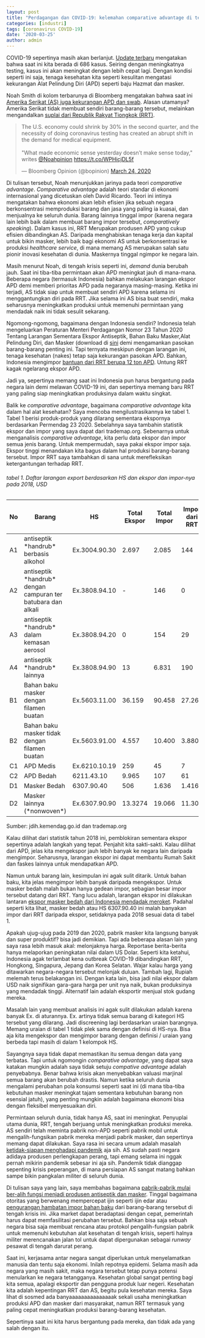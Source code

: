 ```yaml
---
layout: post
title: "Perdagangan dan COVID-19: kelemahan comparative advantage di tengah coronavirus?"
categories: [industri]
tags: [coronavirus COVID-19]
date: '2020-03-25'
author: admin
---
```


COVID-19 sepertinya masih akan berlanjut. [Update terbaru](https://www.worldometers.info/coronavirus/country/indonesia/) mengatakan bahwa saat ini kita berada di 686 kasus. Seiring dengan meningkatnya testing, kasus ini akan meningkat dengan lebih cepat lagi. Dengan kondisi seperti ini saja, tenaga kesehatan kita seperti kesulitan mengatasi kekurangan Alat Pelindung Diri (APD) seperti baju Hazmat dan masker.

Noah Smith di kolom terbarunya di Bloomberg mengatakan bahwa saat ini [Amerika Serikat (AS) juga kekurangan APD dan swab](https://www.bloomberg.com/opinion/articles/2020-03-24/offshoring-left-the-u-s-unprepared-for-coronavirus?cmpid%3D=socialflow-twitter-view&utm_campaign=socialflow-organic&utm_medium=social&utm_source=twitter&utm_content=view). Alasan utamanya? Amerika Serikat tidak membuat sendiri barang-barang tersebut, melainkan mengandalkan [suplai dari Republik Rakyat Tiongkok (RRT)](https://nymag.com/intelligencer/2020/03/distributors-are-racing-to-import-n95-masks-from-china.html).

<blockquote class="twitter-tweet"><p lang="en" dir="ltr">The U.S. economy could shrink by 30% in the second quarter, and the necessity of doing coronavirus testing has created an abrupt shift in the demand for medical equipment.<br><br>&quot;What made economic sense yesterday doesn’t make sense today,&quot; writes <a href="https://twitter.com/Noahpinion?ref_src=twsrc%5Etfw">@Noahpinion</a> <a href="https://t.co/WPHicjDL5f">https://t.co/WPHicjDL5f</a></p>&mdash; Bloomberg Opinion (@bopinion) <a href="https://twitter.com/bopinion/status/1242595083477794818?ref_src=twsrc%5Etfw">March 24, 2020</a></blockquote> <script async src="https://platform.twitter.com/widgets.js" charset="utf-8"></script>

Di tulisan tersebut, Noah menunjukkan jarinya pada teori *comparative advantage*. *Comparative advantage* adalah teori standar di ekonomi internasional yang dicetuskan oleh David Ricardo. Teori ini intinya mengatakan bahwa ekonomi akan lebih efisien jika sebuah negara berkonsentrasi memproduksi barang dan jasa yang paling ia kuasai, dan menjualnya ke seluruh dunia. Barang lainnya tinggal impor (karena negara lain lebih baik dalam membuat barang impor tersebut, *comparatively speaking*). Dalam kasus ini, RRT Merupakan produsen APD yang cukup efisien dibandingkan AS. Daripada menghabiskan tenaga kerja dan kapital untuk bikin masker, lebih baik bagi ekonomi AS untuk berkonsentrasi ke produksi *healthcare service*, di mana memang AS merupakan salah satu pionir inovasi kesehatan di dunia. Maskernya tinggal ngimpor ke negara lain.

Masih menurut Noah, di tengah krisis seperti ini, *demand* dunia berubah jauh. Saat ini tiba-tiba permintaan akan APD meningkat jauh di mana-mana. Beberapa negara (termasuk Indonesia) bahkan melakukan larangan ekspor APD demi memberi prioritas APD pada negaranya masing-masing. Ketika ini terjadi, AS tidak siap untuk membuat sendiri APD karena selama ini menggantungkan diri pada RRT. Jika selama ini AS bisa buat sendiri, maka seharusnya meningkatkan produksi untuk memenuhi permintaan yang mendadak naik ini tidak sesulit sekarang.

Ngomong-ngomong, bagaimana dengan Indonesia sendiri? Indonesia telah mengeluarkan Peraturan Menteri Perdagangan Nomor 23 Tahun 2020 Tentang Larangan Sementara Ekspor Antiseptik, Bahan Baku Masker,Alat Pelindung Diri, dan Masker (download di [sini](http://jdih.kemendag.go.id/peraturan/detail/1967/2) demi mengamankan pasokan barang-barang penting ini. Tapi ternyata meskipun dengan larangan ini, tenaga kesehatan (nakes) tetap saja kekurangan pasokan APD. Bahkan, Indonesia mengimpor [bantuan dari RRT berupa 12 ton APD](https://nasional.kompas.com/read/2020/03/23/16200731/8-ton-bantuan-alat-kesehatan-dari-china-tiba-di-indonesia). Untung RRT kagak ngelarang ekspor APD.

Jadi ya, sepertinya memang saat ini Indonesia pun harus bergantung pada negara lain demi melawan COVID-19 ini, dan sepertinya memang baru RRT yang paling siap meningkatkan produksinya dalam waktu singkat.

Balik ke *comparative advantage*, bagaimana *comparative advantage* kita dalam hal alat kesehatan? Saya mencoba mengilustrasikannya ke tabel 1. Tabel 1 berisi produk-produk yang dilarang sementara ekspornya berdasarkan Permendag 23 2020. Sebelahnya saya tambahin statistik ekspor dan impor yang saya dapat dari trademap.org. Sebenarnya untuk menganalisis *comparative advantage*, kita perlu data ekspor dan impor semua jenis barang. Untuk mempermudah, saya pakai ekspor impor saja. Ekspor tinggi menandakan kita bagus dalam hal produksi barang-barang tersebut. Impor RRT saya tambahkan di sana untuk merefleksikan ketergantungan terhadap RRT.

###### tabel 1. Daftar larangan export berdasarkan HS dan ekspor dan impor-nya pada 2018, USD
<table>
<thead>
<tr>
  <th>No</th>
  <th>Barang</th>
  <th>HS</th>
  <th>Total Ekspor</th>
  <th>Total Impor</th>
  <th>Impor dari RRT</th>
  <th>Impor dari RRT (%)</th>
</tr>
</thead>
<tbody>
<tr>
  <td>A1</td>
  <td>antiseptik *handrub* berbasis alkohol</td>
  <td>Ex.3004.90.30</td>
  <td>2.697</td>
  <td>2.085</td>
  <td>144</td>
  <td>6,91</td>
</tr>
<tr>
  <td>A2</td>
  <td>antiseptik *handrub* dengan campuran ter batubara dan alkali</td>
  <td>Ex.3808.94.10</td>
  <td>-</td>
  <td>146</td>
  <td>0</td>
  <td>0</td>
</tr>
<tr>
  <td>A3</td>
  <td>antiseptik *handrub* dalam kemasan aerosol</td>
  <td>Ex.3808.94.20</td>
  <td>0</td>
  <td>154</td>
  <td>29</td>
  <td>18,83</td>
</tr>
<tr>
  <td>A4</td>
  <td>antiseptik *handrub* lainnya</td>
  <td>Ex.3808.94.90</td>
  <td>13</td>
  <td>6.831</td>
  <td>190</td>
  <td>2,78</td>
</tr>
<tr>
  <td>B1</td>
  <td>Bahan baku masker dengan filamen buatan</td>
  <td>Ex.5603.11.00</td>
  <td>36.159</td>
  <td>90.458</td>
  <td>27.262</td>
  <td>30,14</td>
</tr>
<tr>
  <td>B2</td>
  <td>Bahan baku masker tidak dengan filamen buatan</td>
  <td>Ex.5603.91.00</td>
  <td>4.557</td>
  <td>10.400</td>
  <td>3.880</td>
  <td>37,31</td>
</tr>
<tr>
  <td>C1</td>
  <td>APD Medis</td>
  <td>Ex.6210.10.19</td>
  <td>259</td>
  <td>45</td>
  <td>7</td>
  <td>15,55</td>
</tr>
<tr>
  <td>C2</td>
  <td>APD Bedah</td>
  <td>6211.43.10</td>
  <td>9.965</td>
  <td>107</td>
  <td>61</td>
  <td>57</td>
</tr>
<tr>
  <td>D1</td>
  <td>Masker Bedah</td>
  <td>6307.90.40</td>
  <td>506</td>
  <td>1.636</td>
  <td>1.416</td>
  <td>86,55</td>
</tr>
<tr>
  <td>D2</td>
  <td>Masker lainnya (*nonwoven*)</td>
  <td>Ex.6307.90.90</td>
  <td>13.3274</td>
  <td>19.066</td>
  <td>11.306</td>
  <td>59,3</td>
</tr>

</tbody>
</table>
Sumber: jdih.kemendag.go.id dan trademap.org

Kalau dilihat dari statistik tahun 2018 ini, pemblokiran sementara ekspor sepertinya adalah langkah yang tepat. Penjahit kita sakti-sakti. Kalau dilihat dari APD, jelas kita mengekspor jauh lebih banyak ke negara lain daripada mengimpor. Seharusnya, larangan ekspor ini dapat membantu Rumah Sakit dan faskes lainnya untuk mendapatkan APD.

Namun untuk barang lain, kesimpulan ini agak sulit ditarik. Untuk bahan baku, kita jelas mengimpor lebih banyak daripada mengekspor. Untuk masker bedah malah bukan hanya gedean impor, sebagian besar impor tersebut datang dari RRT. Yang lucu adalah, larangan ekspor ini dilakukan lantaran [ekspor masker bedah dari Indonesia mendadak meroket](https://m.detik.com/finance/berita-ekonomi-bisnis/d-4948329/ri-sempat-ekspor-masker-terbesar-ke-china). Padahal seperti kita lihat, masker bedah atau HS 6307.90.40 ini malah banyakan impor dari RRT daripada ekspor, setidaknya pada 2018 sesuai data di tabel 1.

Apakah ujug-ujug pada 2019 dan 2020, pabrik masker kita langsung banyak dan super produktif? bisa jadi demikian. Tapi ada beberapa alasan lain yang saya rasa lebih masuk akal: melonjaknya harga. Reportase berita-berita hanya melaporkan peningkatan nilai dalam US Dolar. Seperti kita ketahui, Indonesia agak terlambat kena outbreak COVID-19 dibandingkan RRT, Hongkong, Singapura, Jepang dan Korea Selatan. Wajar kalau harga yang ditawarkan negara-negara tersebut melonjak duluan. Tambah lagi, Rupiah melemah terus belakangan ini. Dengan kata lain, bisa jadi nilai ekspor dalam USD naik signifikan gara-gara harga per unit nya naik, bukan produksinya yang mendadak tinggi. Alternatif lain adalah eksportir menjual stok gudang mereka.

Masalah lain yang membuat analisis ini agak sulit dilakukan adalah karena banyak Ex. di aturannya. Ex. artinya tidak semua barang di kategori HS tersebut yang dilarang. Jadi discreening lagi berdasarkan uraian barangnya. Memang uraian di tabel 1 tidak plek sama dengan definisi di HS-nya. Bisa aja kita mengekspor dan mengimpor barang dengan definisi / uraian yang berbeda tapi masih di dalam 1 kelompok HS.

Sayangnya saya tidak dapat memastikan itu semua dengan data yang terbatas. Tapi untuk ngomongin *comparative advantage*, yang dapat saya katakan mungkin adalah saya tidak setuju *compative advantage* adalah penyebabnya. Benar bahwa krisis akan menyebabkan valuasi marjinal semua barang akan berubah drastis. Namun ketika seluruh dunia mengalami perubahan pola konsumsi seperti saat ini (di mana tiba-tiba kebutuhan masker meningkat tajam sementara kebutuhan barang non esensial jatuh), yang penting mungkin adalah bagaimana ekonomi bisa dengan fleksibel menyesuaikan diri.

Permintaan seluruh dunia, tidak hanya AS, saat ini meningkat. Penyuplai utama dunia, RRT, tengah berjuang untuk meningkatkan produksi mereka. AS sendiri telah meminta pabrik non-APD seperti pabrik mobil untuk mengalih-fungsikan pabrik mereka menjadi pabrik masker, dan sepertinya memang dapat dilakukan. Saya rasa ini secara umum adalah masalah [ketidak-siapan menghadapi pandemik](https://www.nytimes.com/2020/03/25/opinion/coronavirus-face-mask.html#click=https://t.co/sxGw1j9GKU) aja sih. AS sudah pasti negara adidaya produsen perlengkapan perang, tapi emang selama ini nggak pernah mikirin pandemik sebesar ini aja sih. Pandemik tidak dianggap sepenting krisis peperangan, di mana persiapan AS sangat matang bahkan sampe bikin pangkalan militer di seluruh dunia.

Di tulisan saya yang lain, saya membahas bagaimana [pabrik-pabrik mulai ber-alih fungsi menjadi produsen antiseptik dan masker](imedkrisna.github.io/covin/). Tinggal bagaimana otoritas yang berwenang mempercepat ijin seperti ijin edar atau [pengurangan hambatan impor bahan baku](https://katadata.co.id/berita/2020/03/23/produksi-masker-dan-apd-lokal-terganjal-bea-masuk-bahan-baku) dari barang-barang tersebut di tengah krisis ini. Jika market dapat beradaptasi dengan cepat, pemerintah harus dapat memfasilitasi perubahan tersebut. Bahkan bisa saja sebuah negara bisa saja membuat rencana atau protokol pengalih-fungsian pabrik untuk memenuhi kebutuhan alat kesehatan di tengah krisis, seperti halnya militer merencanakan jalan tol untuk dapat dipergunakan sebagai *runway* pesawat di tengah darurat perang.

Saat ini, kerjasama antar negara sangat diperlukan untuk menyelamatkan manusia dan tentu saja ekonomi. Inilah repotnya epidemi. Selama masih ada negara yang masih sakit, maka negara tersebut tetap punya potensi menularkan ke negara tetangganya. Kesehatan global sangat penting bagi kita semua, apalagi eksportir dan pengguna produk luar negeri. Kesehatan kita adalah kepentingan RRT dan AS, begitu pula kesehatan mereka. Saya lihat di sosmed ada banyaaaaaaaaaaaaaaak sekali usaha meningkatkan produksi APD dan masker dari masyarakat, namun RRT termasuk yang paling cepat meningkatkan produksi barang-barang kesehatan. 

Sepertinya saat ini kita harus bergantung pada mereka, dan tidak ada yang salah dengan itu.
